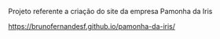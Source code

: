 Projeto referente a criação do site da empresa Pamonha da Iris

https://brunofernandesf.github.io/pamonha-da-iris/
